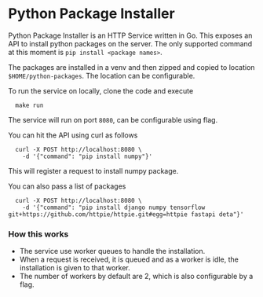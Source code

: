 # Python Package Installer

Python Package Installer is an HTTP Service written in Go. This exposes an API to install python packages on the server.
The only supported command at this moment is `pip install <package names>`.

The packages are installed in a venv and then zipped and copied to location `$HOME/python-packages`. The location can be 
configurable.

To run the service on locally, clone the code and execute
```shell
  make run    
```
The service will run on port `8080`, can be configurable using flag.

You can hit the API using curl as follows

```shell
  curl -X POST http://localhost:8080 \
    -d '{"command": "pip install numpy"}'
```
This will register a request to install numpy package.

You can also pass a list of packages
```shell
  curl -X POST http://localhost:8080 \
    -d '{"command": "pip install django numpy tensorflow git+https://github.com/httpie/httpie.git#egg=httpie fastapi deta"}'
```

### How this works

- The service use worker queues to handle the installation.
- When a request is received, it is queued and as a worker is idle, the installation is given to that worker.
- The number of workers by default are 2, which is also configurable by a flag.



